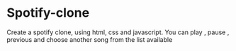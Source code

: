 # Spotify-clone
Create a spotify clone, using html, css and javascript. You can play , pause , previous and choose another song from the list available
